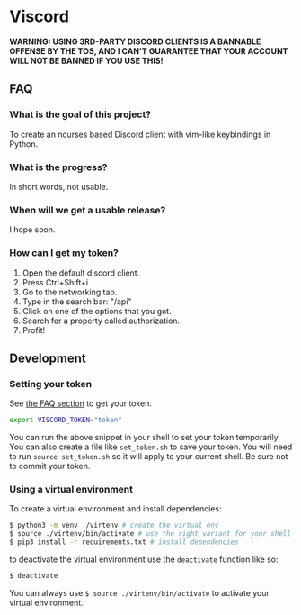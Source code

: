 # Viscord
**WARNING: USING 3RD-PARTY DISCORD CLIENTS IS A BANNABLE OFFENSE BY THE TOS, AND I CAN'T GUARANTEE THAT YOUR ACCOUNT WILL NOT BE BANNED IF YOU USE THIS!**

## FAQ

### What is the goal of this project?
To create an ncurses based Discord client with vim-like keybindings in Python.

### What is the progress?
In short words, not usable.

### When will we get a usable release?
I hope soon.

### How can I get my token?

1. Open the default discord client.
2. Press Ctrl+Shift+i
3. Go to the networking tab.
4. Type in the search bar: "/api"
5. Click on one of the options that you got.
6. Search for a property called authorization.
7. Profit!

## Development

### Setting your token

See [the FAQ section](#how-can-i-get-my-token) to get your token.
```bash
export VISCORD_TOKEN="token"
```
You can run the above snippet in your shell to set your token temporarily.
You can also create a file like `set_token.sh` to save your token. You will need to run `source set_token.sh` so it will apply to your current shell.
Be sure not to commit your token.

### Using a virtual environment

To create a virtual environment and install dependencies:
```bash
$ python3 -m venv ./virtenv # create the virtual env
$ source ./virtenv/bin/activate # use the right variant for your shell {,.fish,.csh}
$ pip3 install -r requirements.txt # install dependencies
```
to deactivate the virtual environment use the `deactivate` function like so:
```bash
$ deactivate
```
You can always use `$ source ./virtenv/bin/activate` to activate your virtual environment.
